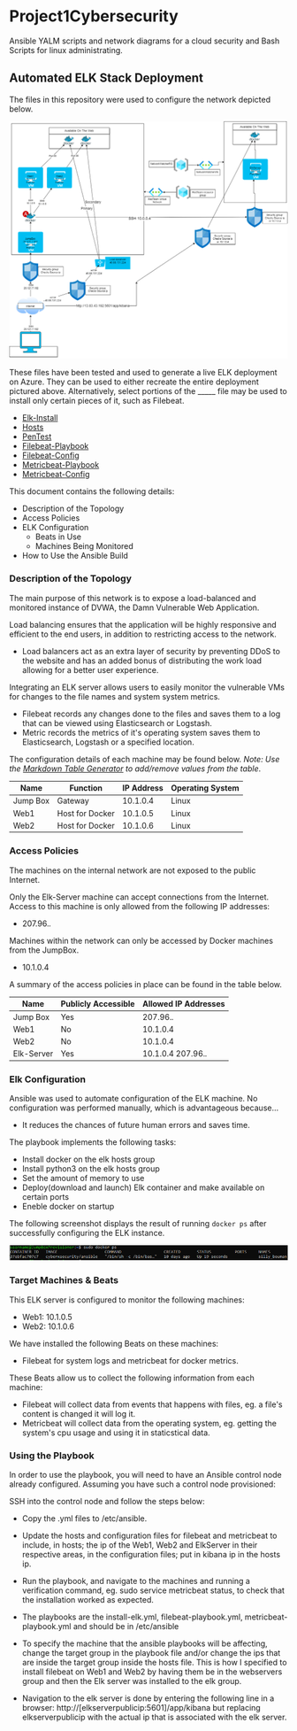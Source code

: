 # Project1Cybersecurity
Ansible YALM scripts and network diagrams for a cloud security and Bash Scripts for linux administrating.



## Automated ELK Stack Deployment

The files in this repository were used to configure the network depicted below.

![](Images/Diagrams/Network.png)

These files have been tested and used to generate a live ELK deployment on Azure. They can be used to either recreate the entire deployment pictured above. Alternatively, select portions of the _____ file may be used to install only certain pieces of it, such as Filebeat.

  - [Elk-Install](Ansible/install-elk.yml)
  - [Hosts](Ansible/hosts.txt)
  - [PenTest](Ansibles/pentest.yml)
  - [Filebeat-Playbook](Ansible/filebeat-playbook.yml)
  - [Filebeat-Config](Ansible/filebeat-config.yml)
  - [Metricbeat-Playbook](Ansible/metricbeat-playbook.yml)
  - [Metricbeat-Config](Ansible/metricbeat-config.yml)

This document contains the following details:
- Description of the Topology
- Access Policies
- ELK Configuration
  - Beats in Use
  - Machines Being Monitored
- How to Use the Ansible Build


### Description of the Topology

The main purpose of this network is to expose a load-balanced and monitored instance of DVWA, the Damn Vulnerable Web Application.

Load balancing ensures that the application will be highly responsive and efficient to the end users, in addition to restricting access to the network.
- Load balancers act as an extra layer of security by preventing DDoS to the website and has an added bonus of distributing the work
	load allowing for a better user experience.

Integrating an ELK server allows users to easily monitor the vulnerable VMs for changes to the file names and system system metrics.
- Filebeat records any changes done to the files and saves them to a log that can be viewed using Elasticsearch or Logstash.
- Metric records the metrics of it's operating system saves them to Elasticsearch, Logstash or a specified location.

The configuration details of each machine may be found below.
_Note: Use the [Markdown Table Generator](http://www.tablesgenerator.com/markdown_tables) to add/remove values from the table_.

| Name     | Function        | IP Address | Operating System |
|----------|-----------------|------------|------------------|
| Jump Box | Gateway         | 10.1.0.4   | Linux            |
| Web1     | Host for Docker | 10.1.0.5   | Linux            |
| Web2     | Host for Docker | 10.1.0.6   | Linux            |

### Access Policies

The machines on the internal network are not exposed to the public Internet. 

Only the Elk-Server machine can accept connections from the Internet. Access to this machine is only allowed from the following IP addresses:
- 207.96.*.*

Machines within the network can only be accessed by Docker machines from the JumpBox.
- 10.1.0.4

A summary of the access policies in place can be found in the table below.

| Name       | Publicly Accessible | Allowed IP Addresses |
|------------|---------------------|----------------------|
| Jump Box   | Yes                 | 207.96.*.*           |
| Web1       | No                  | 10.1.0.4             |
| Web2       | No                  | 10.1.0.4             |
| Elk-Server | Yes                 | 10.1.0.4 207.96.*.*  |

### Elk Configuration

Ansible was used to automate configuration of the ELK machine. No configuration was performed manually, which is advantageous because...
- It reduces the chances of future human errors and saves time.

The playbook implements the following tasks:
- Install docker on the elk hosts group
- Install python3 on the elk hosts group
- Set the amount of memory to use
- Deploy(download and launch) Elk container and make available on certain ports
- Eneble docker on startup

The following screenshot displays the result of running `docker ps` after successfully configuring the ELK instance.

![](Images/docker_ps_output.png)

### Target Machines & Beats
This ELK server is configured to monitor the following machines:
- Web1: 10.1.0.5
- Web2: 10.1.0.6

We have installed the following Beats on these machines:
- Filebeat for system logs and metricbeat for docker metrics. 

These Beats allow us to collect the following information from each machine:
- Filebeat will collect data from events that happens with files, eg. a file's content is changed it will log it.
- Metricbeat will collect data from the operating system, eg. getting the system's cpu usage and using it in staticstical data.

### Using the Playbook
In order to use the playbook, you will need to have an Ansible control node already configured. Assuming you have such a control node provisioned: 

SSH into the control node and follow the steps below:
- Copy the .yml files to /etc/ansible.
- Update the hosts and configuration files for filebeat and metricbeat to include, in hosts; the ip of the Web1, Web2 and ElkServer in their respective areas,
	in the configuration files; put in kibana ip in the hosts ip.
- Run the playbook, and navigate to the machines and running a verification command, eg. sudo service metricbeat status, to check that 
	the installation worked as expected.

- The playbooks are the install-elk.yml, filebeat-playbook.yml, metricbeat-playbook.yml and should be in /etc/ansible
- To specify the machine that the ansible playbooks will be affecting, change the target group in the playbook file and/or change
	the ips that are inside the target group inside the hosts file. This is how I specified to install filebeat on Web1 and Web2
	by having them be in the webservers group and then the Elk server was installed to the elk group.
- Navigation to the elk server is done by entering the following line in a browser: http://[elkserverpublicip:5601]/app/kibana
	but replacing elkserverpublicip with the actual ip that is associated with the elk server.
